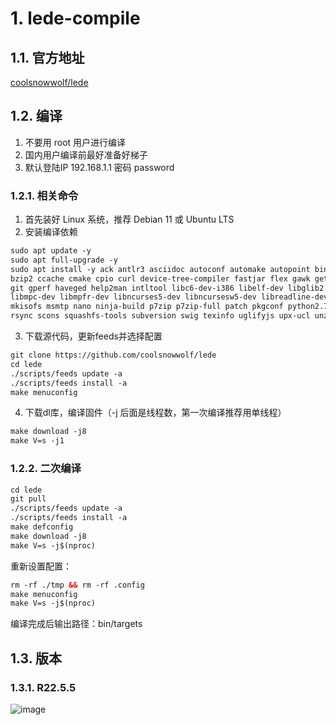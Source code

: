 # 1. lede-compile
## 1.1. 官方地址
[coolsnowwolf/lede](https://github.com/coolsnowwolf/lede)

## 1.2. 编译
1. 不要用 root 用户进行编译
2. 国内用户编译前最好准备好梯子
3. 默认登陆IP 192.168.1.1 密码 password

### 1.2.1. 相关命令
1. 首先装好 Linux 系统，推荐 Debian 11 或 Ubuntu LTS
2. 安装编译依赖
```html
sudo apt update -y
sudo apt full-upgrade -y
sudo apt install -y ack antlr3 asciidoc autoconf automake autopoint binutils bison build-essential \
bzip2 ccache cmake cpio curl device-tree-compiler fastjar flex gawk gettext gcc-multilib g++-multilib \
git gperf haveged help2man intltool libc6-dev-i386 libelf-dev libglib2.0-dev libgmp3-dev libltdl-dev \
libmpc-dev libmpfr-dev libncurses5-dev libncursesw5-dev libreadline-dev libssl-dev libtool lrzsz \
mkisofs msmtp nano ninja-build p7zip p7zip-full patch pkgconf python2.7 python3 python3-pip qemu-utils \
rsync scons squashfs-tools subversion swig texinfo uglifyjs upx-ucl unzip vim wget xmlto xxd zlib1g-dev
```

3. 下载源代码，更新feeds并选择配置
```html
git clone https://github.com/coolsnowwolf/lede
cd lede
./scripts/feeds update -a
./scripts/feeds install -a
make menuconfig
```

4. 下载dl库，编译固件（-j 后面是线程数，第一次编译推荐用单线程）
```html
make download -j8
make V=s -j1
```

### 1.2.2. 二次编译
```html
cd lede
git pull
./scripts/feeds update -a
./scripts/feeds install -a
make defconfig
make download -j8
make V=s -j$(nproc)
```

重新设置配置：
```html
rm -rf ./tmp && rm -rf .config
make menuconfig
make V=s -j$(nproc)
```

编译完成后输出路径：bin/targets

## 1.3. 版本
### 1.3.1. R22.5.5
![image](https://user-images.githubusercontent.com/43341537/171808932-f1082bf0-22e6-445e-87d9-1e990beb33a6.png)
